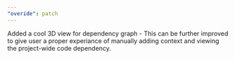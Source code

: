 ```yaml
---
"overide": patch
---
```


Added a cool 3D view for dependency graph - This can be further improved to give user a proper experiance of manually adding context and viewing the project-wide code dependency.
